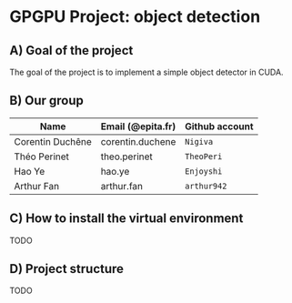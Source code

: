 # GPGPU Project: object detection

## A) Goal of the project
The goal of the project is to implement a simple object detector in CUDA.

## B) Our group

| Name             | Email (@epita.fr)         | Github account |
| ---------------- | ------------------------- | -------------- |
| Corentin Duchêne | corentin.duchene          | `Nigiva`       |
| Théo Perinet     | theo.perinet              | `TheoPeri`     |
| Hao Ye           | hao.ye                    | `Enjoyshi`     |
| Arthur Fan       | arthur.fan                | `arthur942`    |

## C) How to install the virtual environment

TODO

## D) Project structure

TODO
